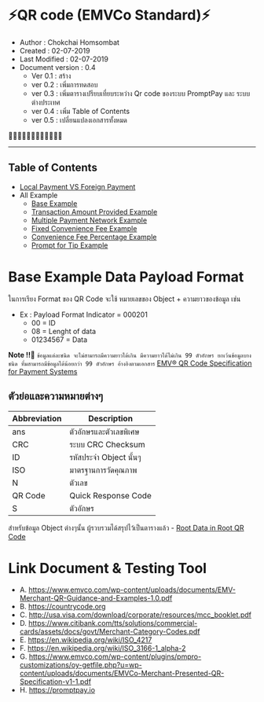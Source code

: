 # ⚡️QR code (EMVCo Standard)⚡️

* Author : Chokchai Homsombat
* Created : 02-07-2019
* Last Modified : 02-07-2019
* Document version : 0.4 
  *   Ver 0.1 : สร้าง
  *   ver 0.2 : เพิ่มการทดสอบ
  *   ver 0.3 : เพิ่มตารางเปรียบเที่ยบระหว่าง Qr code ของระบบ PromptPay และ ระบบต่างประเทศ
  *   ver 0.4 : เพิ่ม Table of Contents
  *   ver 0.5 : เปลี่ยนแปลงเอกสารทั้งหมด

💯💯💯💯💯💯💯💯💯💯💯💯

---

## Table of Contents
 - [Local Payment VS Foreign Payment](https://github.com/chokchai9900/QR_Wiki/blob/master/LocalVsForeign.md)
- All Example
  - [Base Example](https://github.com/chokchai9900/QR_Wiki/blob/master/Example/Base%20Example%20.md)
  - [Transaction Amount Provided Example](https://github.com/chokchai9900/QR_Wiki/blob/master/Example/Transaction%20Amount%20Provided%20Example%20.md)
  - [Multiple Payment Network Example](https://github.com/chokchai9900/QR_Wiki/blob/master/Example/Multiple%20Payment%20Network%20Example.md)
  - [Fixed Convenience Fee Example](https://github.com/chokchai9900/QR_Wiki/blob/master/Example/Fixed%20Convenience%20Fee%20Example%20.md)
  - [Convenience Fee Percentage Example](https://github.com/chokchai9900/QR_Wiki/blob/master/Example/Convenience%20Fee%20Percentage%20Example%20.md)
  - [Prompt for Tip Example](https://github.com/chokchai9900/QR_Wiki/blob/master/Example/Prompt%20for%20Tip%20Example%20.md)


# Base Example Data Payload Format

ในการเรียง Format ของ QR Code จะใช้ หมายเลขของ Object + ความยาวของข้อมูล เช่น
* Ex : Payload Format Indicator = 000201
    * 00 = ID 
    * 08 = Lenght of data
    * 01234567 = Data

**Note !!🚧** `ข้อมูลแต่ละชนิด จะไม่สามารถมีความยาวได้เกิน มีความยาวได้ไม่เกิน 99 ตัวอักษร ยกเว้นข้อมูลบางชนิด ที่มสามารถมีข้อมูลได้น้อยกว่า 99 ตัวอักษร อ้างอิงตามเอกสาร` [EMV® QR Code Specification for Payment Systems](https://www.emvco.com/wp-content/plugins/pmpro-customizations/oy-getfile.php?u=wp-content/uploads/documents/EMVCo-Merchant-Presented-QR-Specification-v1-1.pdf)

## ตัวย่อและความหมายต่างๆ

| Abbreviation | Description |
|--------------|-------------|
| ans | ตัวอักษรและตัวเลขพิเศษ |
| CRC | ระบบ CRC Checksum |
| ID | รหัสประจำ Object นั้นๆ |
| ISO | มาตรฐานการวัดคุณภาพ |
| N | ตัวเลข |
| QR Code | Quick Response Code |
| S | ตัวอักษร |

สำหรับข้อมูล Object ต่างๆนั้น ผู้รวบรวมได้สรุปไว้เป็นตารางแล้ว - [Root Data in Root QR Code](https://github.com/chokchai9900/QR_Wiki/blob/master/Root%20Data.md)

# Link Document & Testing Tool

* A. https://www.emvco.com/wp-content/uploads/documents/EMV-Merchant-QR-Guidance-and-Examples-1.0.pdf
* B. https://countrycode.org
* C. http://usa.visa.com/download/corporate/resources/mcc_booklet.pdf
* D. https://www.citibank.com/tts/solutions/commercial-cards/assets/docs/govt/Merchant-Category-Codes.pdf
* E. https://en.wikipedia.org/wiki/ISO_4217
* F. https://en.wikipedia.org/wiki/ISO_3166-1_alpha-2
* G. https://www.emvco.com/wp-content/plugins/pmpro-customizations/oy-getfile.php?u=wp-content/uploads/documents/EMVCo-Merchant-Presented-QR-Specification-v1-1.pdf
* H. https://promptpay.io

